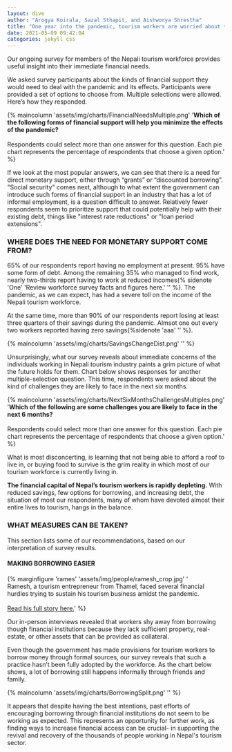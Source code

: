 ```yaml
---
layout: dive
author: "Arogya Koirala, Sazal Sthapit, and Aishworya Shrestha"
title: "One year into the pandemic, tourism workers are worried about their survival."
date: 2021-05-09 09:42:04
categories: jekyll css
---
```


Our ongoing survey for members of the Nepali tourism workforce provides useful insight into their immediate financial needs. 

We asked survey participants about the kinds of financial support they would need to deal with the pandemic and its effects. Participants were provided a set of options to choose from. Multiple selections were allowed. Here’s how they responded.

{% maincolumn 'assets/img/charts/FinancialNeedsMultiple.png' '<b>Which of the following forms of financial support will help you minimize the effects of the pandemic?</b> <br/><br/> Respondents could select more than one answer for this question. Each pie chart represents the percentage of respondents that choose a given option.' %}

If we look at the most popular answers, we can see that there is a need for direct monetary support, either through “grants” or “discounted borrowing”. "Social security" comes next, although to what extent the government can introduce such forms of financial support in an industry that has a lot of informal employment, is a question difficult to answer. Relatively fewer respondents seem to prioritize support that could potentially help with their existing debt, things like "interest rate reductions" or "loan period extensions".

### WHERE DOES THE NEED FOR MONETARY SUPPORT COME FROM? 

65% of our respondents report having no employment at present. 95% have some form of debt. Among the remaining 35% who managed to find work, nearly two-thirds report having to work at reduced incomes{% sidenote 'One' 'Review workforce survey facts and figures here.' '' %}. The pandemic, as we can expect, has had a severe toll on the income of the Nepali tourism workforce.

At the same time, more than 90% of our respondents report losing at least three quarters of their savings during the pandemic. Almsot one out every two workers reported having zero savings{%sidenote 'aaa' '' %}. 

{% maincolumn 'assets/img/charts/SavingsChangeDist.png' '' %}

Unsurprisingly, what our survey reveals about immediate concerns of the individuals working in Nepali tourism industry paints a grim picture of what the future holds for them. Chart below shows responses for another multiple-selection question. This time, respondents were asked about the kind of challenges they are likely to face in the next six months.

{% maincolumn 'assets/img/charts/NextSixMonthsChallengesMultiples.png' '<b>Which of the following are some challenges you are likely to face in the next 6 months?</b> <br/><br/> Respondents could select more than one answer for this question. Each pie chart represents the percentage of respondents that choose a given option.' %}

What is most disconcerting, is learning that not being able to afford a roof to live in, or buying food to survive is the grim reality in which most of our tourism workforce is currently living in.



**The financial capital of Nepal’s tourism workers is rapidly depleting.** With reduced savings, few options for borrowing, and increasing debt, the situation of most our respondents, many of whom have devoted almost their entire lives to tourism, hangs in the balance.

### WHAT MEASURES CAN BE TAKEN?

This section lists some of our recommendations, based on our interpretation of survey results.

#### MAKING BORROWING EASIER

{% marginfigure 'rames' 'assets/img/people/ramesh_crop.jpg' '<br/> Ramesh, a tourism entrepreneur from Thamel, faced several financial hurdles trying to sustain his tourism business amidst the pandemic. <br/> <br/> <a href="/kathmandu-interim-report/stories/2021-05-12-ramesh">Read his full story here.</a>' %}

Our in-person interviews revealed that workers shy away from borrowing though financial institutions because they lack sufficient property, real-estate, or other assets that can be provided as collateral.

Even though the government has made provisions for tourism workers to borrow money through formal sources, our survey reveals that such a practice hasn’t been fully adopted by the workforce. As the chart below shows, a lot of borrowing still happens informally through friends and family. 

{% maincolumn 'assets/img/charts/BorrowingSplit.png' '' %}



It appears that despite having the best intentions, past efforts of encouraging borrowing through financial institutions do not seem to be working as expected. This represents an opportunity for further work, as finding ways to increase financial access can be crucial- in supporting the revival and recovery of the thousands of people working in Nepal's tourism sector.
